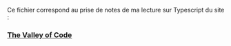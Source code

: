 Ce fichier correspond au prise de notes de ma lecture sur Typescript du site :

### [The Valley of Code](https://thevalleyofcode.com/typescript/1-first-typescript-program)

